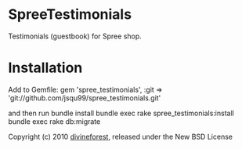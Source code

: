SpreeTestimonials
=================

Testimonials (guestbook) for Spree shop.


Installation
=======

Add to Gemfile:
    gem 'spree_testimonials', :git => 'git://github.com/jsqu99/spree_testimonials.git'

and then run
    bundle install
    bundle exec rake spree_testimonials:install
    bundle exec rake db:migrate

Copyright (c) 2010 [divineforest](http://github.com/divineforest), released under the New BSD License
